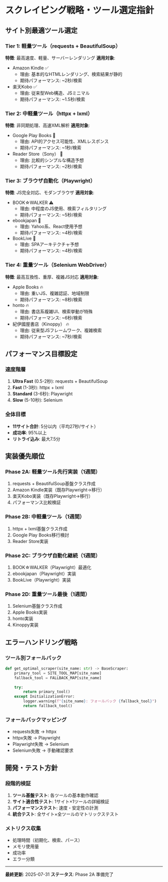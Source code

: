 # スクレイピング戦略・ツール選定指針

## サイト別最適ツール選定

### Tier 1: 軽量ツール（requests + BeautifulSoup）
**特徴**: 最高速度、軽量、サーバーレンダリング
**適用対象**:
- Amazon Kindle ✅
  - 理由: 基本的なHTMLレンダリング、検索結果が静的
  - 期待パフォーマンス: ~2秒/検索
- 楽天Kobo ✅ 
  - 理由: 従来型Web構造、JSミニマル
  - 期待パフォーマンス: ~1.5秒/検索

### Tier 2: 中軽量ツール（httpx + lxml）
**特徴**: 非同期処理、高速XML解析
**適用対象**:
- Google Play Books 🤔
  - 理由: API的アクセス可能性、XMLレスポンス
  - 期待パフォーマンス: ~1秒/検索
- Reader Store（Sony） 🤔
  - 理由: 比較的シンプルな構造予想
  - 期待パフォーマンス: ~2秒/検索

### Tier 3: ブラウザ自動化（Playwright）
**特徴**: JS完全対応、モダンブラウザ
**適用対象**:
- BOOK☆WALKER ⚠️
  - 理由: 中程度のJS使用、検索フィルタリング
  - 期待パフォーマンス: ~5秒/検索
- ebookjapan 🎯
  - 理由: Yahoo系、React使用予想
  - 期待パフォーマンス: ~4秒/検索
- BookLive 🎯
  - 理由: SPAアーキテクチャ予想
  - 期待パフォーマンス: ~4秒/検索

### Tier 4: 重量ツール（Selenium WebDriver）
**特徴**: 最高互換性、重厚、複雑JS対応
**適用対象**:
- Apple Books 🔥
  - 理由: 重いJS、複雑認証、地域制限
  - 期待パフォーマンス: ~8秒/検索
- honto 🔥
  - 理由: 書店系複雑UI、検索挙動が特殊
  - 期待パフォーマンス: ~6秒/検索
- 紀伊國屋書店（Kinoppy） 🔥
  - 理由: 従来型JSフレームワーク、複雑検索
  - 期待パフォーマンス: ~7秒/検索

## パフォーマンス目標設定

### 速度階層
1. **Ultra Fast** (0.5-2秒): requests + BeautifulSoup
2. **Fast** (1-3秒): httpx + lxml  
3. **Standard** (3-6秒): Playwright
4. **Slow** (5-10秒): Selenium

### 全体目標
- **11サイト合計**: 5分以内（平均27秒/サイト）
- **成功率**: 95%以上
- **リトライ込み**: 最大7.5分

## 実装優先順位

### Phase 2A: 軽量ツール先行実装（1週間）
1. requests + BeautifulSoup基盤クラス作成
2. Amazon Kindle実装（既存Playwright→移行）
3. 楽天Kobo実装（既存Playwright→移行）
4. パフォーマンス比較検証

### Phase 2B: 中軽量ツール（1週間）
1. httpx + lxml基盤クラス作成
2. Google Play Books移行検討
3. Reader Store実装

### Phase 2C: ブラウザ自動化継続（1週間）
1. BOOK☆WALKER（Playwright）最適化
2. ebookjapan（Playwright）実装
3. BookLive（Playwright）実装

### Phase 2D: 重量ツール最後（1週間）
1. Selenium基盤クラス作成
2. Apple Books実装
3. honto実装
4. Kinoppy実装

## エラーハンドリング戦略

### ツール別フォールバック
```python
def get_optimal_scraper(site_name: str) -> BaseScraper:
    primary_tool = SITE_TOOL_MAP[site_name]
    fallback_tool = FALLBACK_MAP[site_name]
    
    try:
        return primary_tool()
    except InitializationError:
        logger.warning(f"{site_name}: フォールバック {fallback_tool}")
        return fallback_tool()
```

### フォールバックマッピング
- requests失敗 → httpx
- httpx失敗 → Playwright  
- Playwright失敗 → Selenium
- Selenium失敗 → 手動確認要求

## 開発・テスト方針

### 段階的検証
1. **ツール基盤テスト**: 各ツールの基本動作確認
2. **サイト適合性テスト**: 1サイト×1ツールの詳細検証
3. **パフォーマンステスト**: 速度・安定性の計測
4. **統合テスト**: 全サイト×全ツールのマトリックステスト

### メトリクス収集
- 処理時間（初期化、検索、パース）
- メモリ使用量
- 成功率
- エラー分類

---

**最終更新**: 2025-07-31
**ステータス**: Phase 2A 準備完了